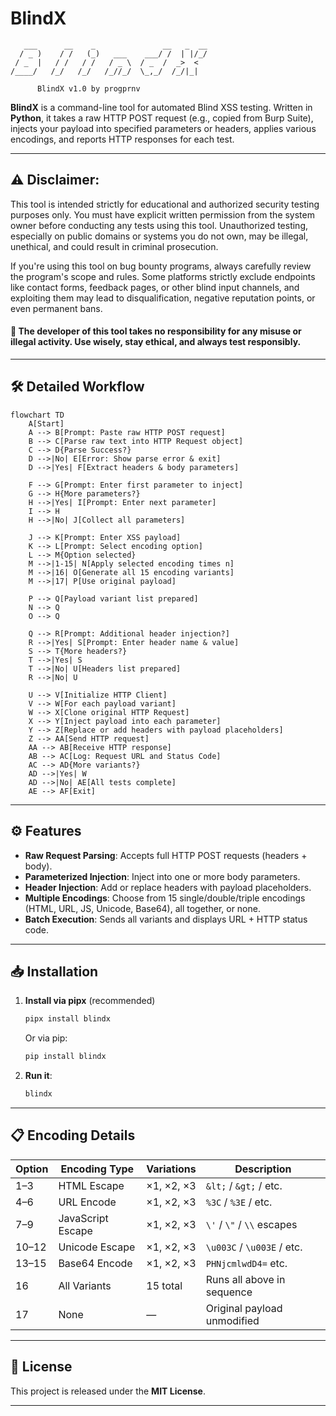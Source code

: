 # BlindX

```
   ___      __    _               __   _  __  
  / _ )    / /   (_)   ___    ___/ /  | |/_/  
 / _  |   / /   / /   / _ \  / _  /  _>  <   
/____/   /_/   /_/   /_//_/  \_,_/  /_/|_|    

      BlindX v1.0 by progprnv
```

**BlindX** is a command-line tool for automated Blind XSS testing. Written in **Python**, it takes a raw HTTP POST request (e.g., copied from Burp Suite), injects your payload into specified parameters or headers, applies various encodings, and reports HTTP responses for each test.

---

## ⚠️ Disclaimer:
This tool is intended strictly for educational and authorized security testing purposes only. You must have explicit written permission from the system owner before conducting any tests using this tool. Unauthorized testing, especially on public domains or systems you do not own, may be illegal, unethical, and could result in criminal prosecution.

If you're using this tool on bug bounty programs, always carefully review the program's scope and rules. Some platforms strictly exclude endpoints like contact forms, feedback pages, or other blind input channels, and exploiting them may lead to disqualification, negative reputation points, or even permanent bans.
#### 🛑 The developer of this tool takes no responsibility for any misuse or illegal activity. Use wisely, stay ethical, and always test responsibly.

---

## 🛠️ Detailed Workflow

```mermaid
flowchart TD
    A[Start]
    A --> B[Prompt: Paste raw HTTP POST request]
    B --> C[Parse raw text into HTTP Request object]
    C --> D{Parse Success?}
    D -->|No| E[Error: Show parse error & exit]
    D -->|Yes| F[Extract headers & body parameters]

    F --> G[Prompt: Enter first parameter to inject]
    G --> H{More parameters?}
    H -->|Yes| I[Prompt: Enter next parameter]
    I --> H
    H -->|No| J[Collect all parameters]

    J --> K[Prompt: Enter XSS payload]
    K --> L[Prompt: Select encoding option]
    L --> M{Option selected}
    M -->|1-15| N[Apply selected encoding times n]
    M -->|16| O[Generate all 15 encoding variants]
    M -->|17| P[Use original payload]

    P --> Q[Payload variant list prepared]
    N --> Q
    O --> Q

    Q --> R[Prompt: Additional header injection?]
    R -->|Yes| S[Prompt: Enter header name & value]
    S --> T{More headers?}
    T -->|Yes| S
    T -->|No| U[Headers list prepared]
    R -->|No| U

    U --> V[Initialize HTTP Client]
    V --> W[For each payload variant]
    W --> X[Clone original HTTP Request]
    X --> Y[Inject payload into each parameter]
    Y --> Z[Replace or add headers with payload placeholders]
    Z --> AA[Send HTTP request]
    AA --> AB[Receive HTTP response]
    AB --> AC[Log: Request URL and Status Code]
    AC --> AD{More variants?}
    AD -->|Yes| W
    AD -->|No| AE[All tests complete]
    AE --> AF[Exit]
```

---

## ⚙️ Features

* **Raw Request Parsing**: Accepts full HTTP POST requests (headers + body).
* **Parameterized Injection**: Inject into one or more body parameters.
* **Header Injection**: Add or replace headers with payload placeholders.
* **Multiple Encodings**: Choose from 15 single/double/triple encodings (HTML, URL, JS, Unicode, Base64), all together, or none.
* **Batch Execution**: Sends all variants and displays URL + HTTP status code.

---

## 📥 Installation

1. **Install via pipx** (recommended)

   ```bash
   pipx install blindx
   ```

   Or via pip:

   ```bash
   pip install blindx
   ```

2. **Run it**:

   ```bash
   blindx
   ```

---

## 📋 Encoding Details

| Option | Encoding Type     | Variations | Description                 |
| ------ | ----------------- | ---------- | --------------------------- |
| 1–3    | HTML Escape       | ×1, ×2, ×3 | `&lt;` / `&gt;` / etc.      |
| 4–6    | URL Encode        | ×1, ×2, ×3 | `%3C` / `%3E` / etc.        |
| 7–9    | JavaScript Escape | ×1, ×2, ×3 | `\'` / `\"` / `\\` escapes  |
| 10–12  | Unicode Escape    | ×1, ×2, ×3 | `\u003C` / `\u003E` / etc.  |
| 13–15  | Base64 Encode     | ×1, ×2, ×3 | `PHNjcmlwdD4=` etc.         |
| 16     | All Variants      | 15 total   | Runs all above in sequence  |
| 17     | None              | —          | Original payload unmodified |

---

## 📄 License

This project is released under the **MIT License**.

---

